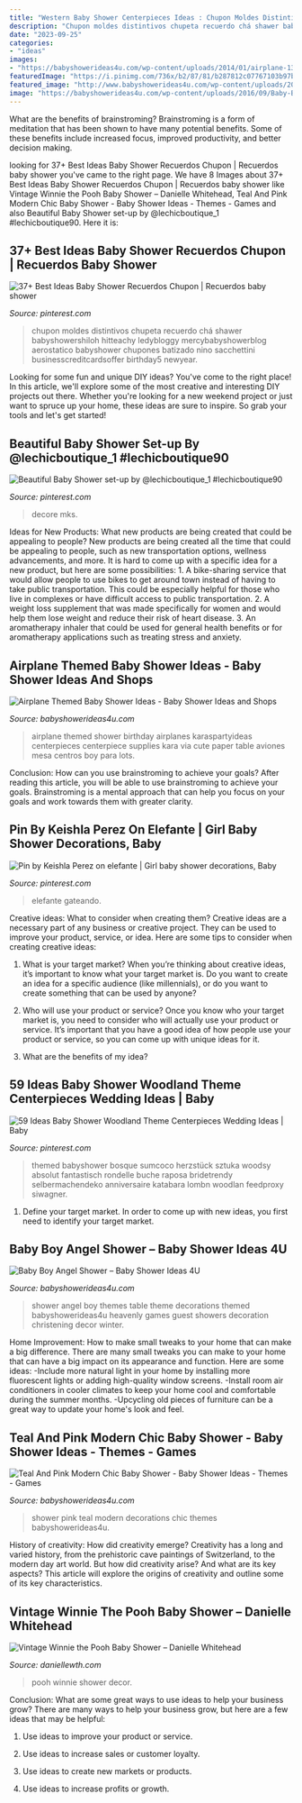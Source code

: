 ```yaml
---
title: "Western Baby Shower Centerpieces Ideas : Chupon Moldes Distintivos Chupeta Recuerdo Chá Shawer Babyshowershiloh Hitteachy Ledybloggy Mercybabyshowerblog Aerostatico Babyshower Chupones Batizado Nino Sacchettini Businesscreditcardsoffer Birthday5 Newyear"
description: "Chupon moldes distintivos chupeta recuerdo chá shawer babyshowershiloh hitteachy ledybloggy mercybabyshowerblog aerostatico babyshower chupones batizado nino sacchettini businesscreditcardsoffer birthday5 newyear"
date: "2023-09-25"
categories:
- "ideas"
images:
- "https://babyshowerideas4u.com/wp-content/uploads/2014/01/airplane-131.jpg"
featuredImage: "https://i.pinimg.com/736x/b2/87/81/b287812c07767103b97b7f93c0ce7113.jpg"
featured_image: "http://www.babyshowerideas4u.com/wp-content/uploads/2016/05/Teal-And-Pink-Modern-Chic-Baby-Shower-Decorations-600x800.jpg"
image: "https://babyshowerideas4u.com/wp-content/uploads/2016/09/Baby-Boy-Angel-Shower-Table-Decor.jpg"
---
```



What are the benefits of brainstroming?
Brainstroming is a form of meditation that has been shown to have many potential benefits. Some of these benefits include increased focus, improved productivity, and better decision making.

	

		
looking for 37+ Best Ideas Baby Shower Recuerdos Chupon | Recuerdos baby shower you've came to the right page. We have 8 Images about 37+ Best Ideas Baby Shower Recuerdos Chupon | Recuerdos baby shower like Vintage Winnie the Pooh Baby Shower – Danielle Whitehead, Teal And Pink Modern Chic Baby Shower - Baby Shower Ideas - Themes - Games and also Beautiful Baby Shower set-up by @lechicboutique_1 #lechicboutique90. Here it is:
		
    
## 37+ Best Ideas Baby Shower Recuerdos Chupon | Recuerdos Baby Shower

<img loading=lazy src="https://i.pinimg.com/736x/16/24/a3/1624a3447b0db45ec25bf5efa00b438e.jpg" onerror="this.onerror=null;this.src='https://tse3.mm.bing.net/th?id=OIP.jeYpLcmyq9Uy05HZraVaBgAAAA&amp;pid=15.1';" alt="37+ Best Ideas Baby Shower Recuerdos Chupon | Recuerdos baby shower">

_Source: pinterest.com_

>chupon moldes distintivos chupeta recuerdo chá shawer babyshowershiloh hitteachy ledybloggy mercybabyshowerblog aerostatico babyshower chupones batizado nino sacchettini businesscreditcardsoffer birthday5 newyear. 

	

Looking for some fun and unique DIY ideas? You've come to the right place! In this article, we'll explore some of the most creative and interesting DIY projects out there. Whether you're looking for a new weekend project or just want to spruce up your home, these ideas are sure to inspire. So grab your tools and let's get started!

    
## Beautiful Baby Shower Set-up By @lechicboutique_1 #lechicboutique90

<img loading=lazy src="https://i.pinimg.com/736x/b2/87/81/b287812c07767103b97b7f93c0ce7113.jpg" onerror="this.onerror=null;this.src='https://tse4.mm.bing.net/th?id=OIP.YizBKbzTmMZLuSjDQ14gQgHaJ3&amp;pid=15.1';" alt="Beautiful Baby Shower set-up by @lechicboutique_1 #lechicboutique90">

_Source: pinterest.com_

>decore mks. 

	

Ideas for New Products: What new products are being created that could be appealing to people?
New products are being created all the time that could be appealing to people, such as new transportation options, wellness advancements, and more. It is hard to come up with a specific idea for a new product, but here are some possibilities: 1. A bike-sharing service that would allow people to use bikes to get around town instead of having to take public transportation. This could be especially helpful for those who live in complexes or have difficult access to public transportation. 2. A weight loss supplement that was made specifically for women and would help them lose weight and reduce their risk of heart disease. 3. An aromatherapy inhaler that could be used for general health benefits or for aromatherapy applications such as treating stress and anxiety. 
    
## Airplane Themed Baby Shower Ideas - Baby Shower Ideas And Shops

<img loading=lazy src="https://babyshowerideas4u.com/wp-content/uploads/2014/01/airplane-131.jpg" onerror="this.onerror=null;this.src='https://tse1.mm.bing.net/th?id=OIP.8-JnYeHca-598BlD9yPGngHaLH&amp;pid=15.1';" alt="Airplane Themed Baby Shower Ideas - Baby Shower Ideas and Shops">

_Source: babyshowerideas4u.com_

>airplane themed shower birthday airplanes karaspartyideas centerpieces centerpiece supplies kara via cute paper table aviones mesa centros boy para lots. 

	

Conclusion: How can you use brainstroming to achieve your goals?
After reading this article, you will be able to use brainstroming to achieve your goals. Brainstroming is a mental approach that can help you focus on your goals and work towards them with greater clarity.

    
## Pin By Keishla Perez On Elefante | Girl Baby Shower Decorations, Baby

<img loading=lazy src="https://i.pinimg.com/736x/04/b6/1c/04b61c04f4836acfd30a1db31cc611b1--table-cakes.jpg" onerror="this.onerror=null;this.src='https://tse4.mm.bing.net/th?id=OIP.eZ8S3O4O2q7WwJ1nwS1SSwHaJ4&amp;pid=15.1';" alt="Pin by Keishla Perez on elefante | Girl baby shower decorations, Baby">

_Source: pinterest.com_

>elefante gateando. 

	

Creative ideas: What to consider when creating them?
Creative ideas are a necessary part of any business or creative project. They can be used to improve your product, service, or idea. Here are some tips to consider when creating creative ideas:
1. What is your target market? When you’re thinking about creative ideas, it’s important to know what your target market is. Do you want to create an idea for a specific audience (like millennials), or do you want to create something that can be used by anyone?

2. Who will use your product or service? Once you know who your target market is, you need to consider who will actually use your product or service. It’s important that you have a good idea of how people use your product or service, so you can come up with unique ideas for it.

3. What are the benefits of my idea?

    
## 59 Ideas Baby Shower Woodland Theme Centerpieces Wedding Ideas | Baby

<img loading=lazy src="https://i.pinimg.com/736x/02/35/c6/0235c672ca197da3b9fb4b82d0e7b5c3.jpg" onerror="this.onerror=null;this.src='https://tse1.mm.bing.net/th?id=OIP.vk2B6rNbZvYR-_sY17iEdQAAAA&amp;pid=15.1';" alt="59 Ideas Baby Shower Woodland Theme Centerpieces Wedding Ideas | Baby">

_Source: pinterest.com_

>themed babyshower bosque sumcoco herzstück sztuka woodsy absolut fantastisch rondelle buche raposa bridetrendy selbermachendeko anniversaire katabara lombn woodlan feedproxy siwagner. 

	

1. Define your target market. In order to come up with new ideas, you first need to identify your target market.

    
## Baby Boy Angel Shower – Baby Shower Ideas 4U

<img loading=lazy src="https://babyshowerideas4u.com/wp-content/uploads/2016/09/Baby-Boy-Angel-Shower-Table-Decor.jpg" onerror="this.onerror=null;this.src='https://tse2.mm.bing.net/th?id=OIP.e_hhebP6lmPHO4LwyI5gCAHaJ4&amp;pid=15.1';" alt="Baby Boy Angel Shower – Baby Shower Ideas 4U">

_Source: babyshowerideas4u.com_

>shower angel boy themes table theme decorations themed babyshowerideas4u heavenly games guest showers decoration christening decor winter. 

	

Home Improvement: How to make small tweaks to your home that can make a big difference.
There are many small tweaks you can make to your home that can have a big impact on its appearance and function. Here are some ideas: 
-Include more natural light in your home by installing more fluorescent lights or adding high-quality window screens. 
-Install room air conditioners in cooler climates to keep your home cool and comfortable during the summer months. 
-Upcycling old pieces of furniture can be a great way to update your home's look and feel.

    
## Teal And Pink Modern Chic Baby Shower - Baby Shower Ideas - Themes - Games

<img loading=lazy src="http://www.babyshowerideas4u.com/wp-content/uploads/2016/05/Teal-And-Pink-Modern-Chic-Baby-Shower-Decorations-600x800.jpg" onerror="this.onerror=null;this.src='https://tse2.mm.bing.net/th?id=OIP.z2FAPgmg_7A8ZMUJC6SJtAHaJ4&amp;pid=15.1';" alt="Teal And Pink Modern Chic Baby Shower - Baby Shower Ideas - Themes - Games">

_Source: babyshowerideas4u.com_

>shower pink teal modern decorations chic themes babyshowerideas4u. 

	

History of creativity: How did creativity emerge?
Creativity has a long and varied history, from the prehistoric cave paintings of Switzerland, to the modern day art world. But how did creativity arise? And what are its key aspects? This article will explore the origins of creativity and outline some of its key characteristics.

    
## Vintage Winnie The Pooh Baby Shower – Danielle Whitehead

<img loading=lazy src="https://daniellewth.com/wp-content/uploads/2020/08/IMG_6127-1440x2160.jpg" onerror="this.onerror=null;this.src='https://tse3.mm.bing.net/th?id=OIP.pc97WFQb2u5irw0Nx-q42AHaLH&amp;pid=15.1';" alt="Vintage Winnie the Pooh Baby Shower – Danielle Whitehead">

_Source: daniellewth.com_

>pooh winnie shower decor. 

	

Conclusion: What are some great ways to use ideas to help your business grow?
There are many ways to help your business grow, but here are a few ideas that may be helpful:
1. Use ideas to improve your product or service.

2. Use ideas to increase sales or customer loyalty.

3. Use ideas to create new markets or products.

4. Use ideas to increase profits or growth.

